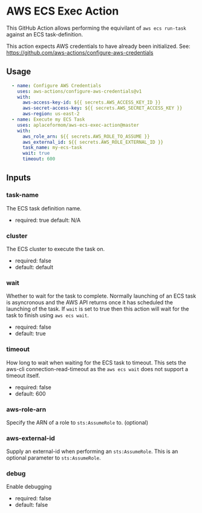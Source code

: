 AWS ECS Exec Action
===================

This GitHub Action allows performing the equivilant of `aws ecs run-task`
against an ECS task-definition.

This action expects AWS credentials to have already been initialized.
See: https://github.com/aws-actions/configure-aws-credentials

Usage
-----

```yaml
  - name: Configure AWS Credentials
    uses: aws-actions/configure-aws-credentials@v1
    with:
      aws-access-key-id: ${{ secrets.AWS_ACCESS_KEY_ID }}
      aws-secret-access-key: ${{ secrets.AWS_SECRET_ACCESS_KEY }}
      aws-region: us-east-2
  - name: Execute my ECS Task
    uses: aplaceformom/aws-ecs-exec-action@master
    with:
      aws_role_arn: ${{ secrets.AWS_ROLE_TO_ASSUME }}
      aws_external_id: ${{ secrets.AWS_ROLE_EXTERNAL_ID }}
      task_name: my-ecs-task
      wait: true
      timeout: 600
```

Inputs
------

### task-name ###
The ECS task definition name.
- required: true
    default: N/A

### cluster ###
The ECS cluster to execute the task on.
- required: false
- default: default

### wait ###
Whether to wait for the task to complete.  Normally launching of an ECS task is
asyncronous and the AWS API returns once it has scheduled the launching of the
task. If `wait` is set to true then this action will wait for the task to
finish using `aws ecs wait`.
- required: false
- default: true

### timeout ###
How long to wait when waiting for the ECS task to timeout. This sets the
aws-cli connection-read-timeout as the `aws ecs wait` does not support a
timeout itself.
- required: false
- default: 600

### aws-role-arn ###
Specify the ARN of a role to `sts:AssumeRole` to. (optional)

### aws-external-id ###
Supply an external-id when performing an `sts:AssumeRole`. This is an optional
parameter to `sts:AssumeRole`.

### debug ###
Enable debugging
- required: false
- default: false
